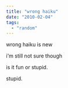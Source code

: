 ```yaml
---
title: "wrong haiku"
date: "2010-02-04"
tags: 
  - "random"
---
```


wrong haiku is new

i'm still not sure though

is it fun or stupid.

stupid.
